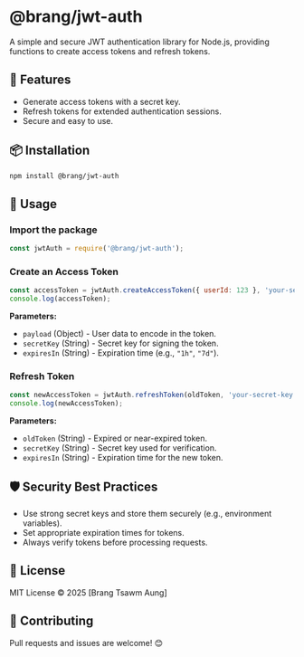 # @brang/jwt-auth

A simple and secure JWT authentication library for Node.js, providing functions to create access tokens and refresh tokens.

## 🚀 Features
- Generate access tokens with a secret key.
- Refresh tokens for extended authentication sessions.
- Secure and easy to use.

## 📦 Installation
```sh
npm install @brang/jwt-auth
```

## 🔧 Usage
### Import the package
```js
const jwtAuth = require('@brang/jwt-auth');
```

### Create an Access Token
```js
const accessToken = jwtAuth.createAccessToken({ userId: 123 }, 'your-secret-key', '1h');
console.log(accessToken);
```
**Parameters:**
- `payload` (Object) - User data to encode in the token.
- `secretKey` (String) - Secret key for signing the token.
- `expiresIn` (String) - Expiration time (e.g., `"1h"`, `"7d"`).

### Refresh Token
```js
const newAccessToken = jwtAuth.refreshToken(oldToken, 'your-secret-key', '1h');
console.log(newAccessToken);
```
**Parameters:**
- `oldToken` (String) - Expired or near-expired token.
- `secretKey` (String) - Secret key used for verification.
- `expiresIn` (String) - Expiration time for the new token.

## 🛡️ Security Best Practices
- Use strong secret keys and store them securely (e.g., environment variables).
- Set appropriate expiration times for tokens.
- Always verify tokens before processing requests.

## 📜 License
MIT License © 2025 [Brang Tsawm Aung]

## 🤝 Contributing
Pull requests and issues are welcome! 😊

